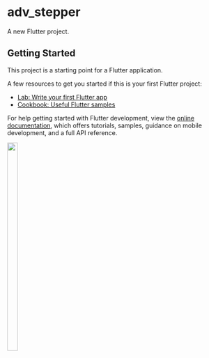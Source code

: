 # adv_stepper

A new Flutter project.

## Getting Started

This project is a starting point for a Flutter application.

A few resources to get you started if this is your first Flutter project:

- [Lab: Write your first Flutter app](https://docs.flutter.dev/get-started/codelab)
- [Cookbook: Useful Flutter samples](https://docs.flutter.dev/cookbook)

For help getting started with Flutter development, view the
[online documentation](https://docs.flutter.dev/), which offers tutorials,
samples, guidance on mobile development, and a full API reference.

<p>
  
 <img src = "https://user-images.githubusercontent.com/123531128/228430794-66f99fbf-19b9-4788-a994-cbb0cb11f473.png" height=35% width=22%>
  
 </p>
